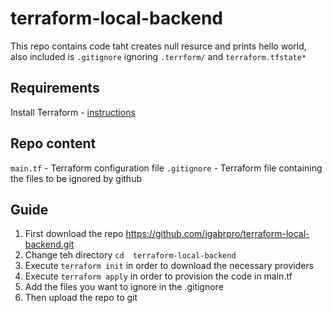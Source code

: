 # terraform-local-backend

This repo contains code taht creates null resurce and prints hello world, also included is ```.gitignore``` ignoring ```.terrform/``` and ```terraform.tfstate*```


## Requirements
Install Terraform - [instructions](https://www.terraform.io/downloads)

## Repo content 
```main.tf``` - Terraform configuration file
```.gitignore``` - Terraform file containing the files to be ignored by github

## Guide
1. First download the repo https://github.com/igabrpro/terraform-local-backend.git
2. Change teh directory ```cd  terraform-local-backend```
3. Execute ```terraform init``` in order to download the necessary providers
4. Execute ```terraform apply``` in order to provision the code in main.tf
5. Add the files you want to ignore in the .gitignore
6. Then upload the repo to git

